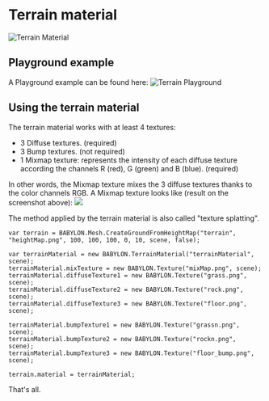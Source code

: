 # Terrain material

![Terrain Material](/img/extensions/materials/terrain.png)

## Playground example

A Playground example can be found here: ![Terrain Playground](http://www.babylonjs-playground.com/#E6OZX#7)

## Using the terrain material

The terrain material works with at least 4 textures:
- 3 Diffuse textures. (required)
- 3 Bump textures. (not required)
- 1 Mixmap texture: represents the intensity of each diffuse texture according the channels R (red), G (green) and B (blue). (required)

In other words, the Mixmap texture mixes the 3 diffuse textures thanks to the color channels RGB.
A Mixmap texture looks like (result on the screenshot above):
![](/img/extensions/materials/terrainMixMap.png)

The method applied by the terrain material is also called "texture splatting".

```
var terrain = BABYLON.Mesh.CreateGroundFromHeightMap("terrain", "heightMap.png", 100, 100, 100, 0, 10, scene, false);

var terrainMaterial = new BABYLON.TerrainMaterial("terrainMaterial", scene);
terrainMaterial.mixTexture = new BABYLON.Texture("mixMap.png", scene);
terrainMaterial.diffuseTexture1 = new BABYLON.Texture("grass.png", scene);
terrainMaterial.diffuseTexture2 = new BABYLON.Texture("rock.png", scene);
terrainMaterial.diffuseTexture3 = new BABYLON.Texture("floor.png", scene);

terrainMaterial.bumpTexture1 = new BABYLON.Texture("grassn.png", scene);
terrainMaterial.bumpTexture2 = new BABYLON.Texture("rockn.png", scene);
terrainMaterial.bumpTexture3 = new BABYLON.Texture("floor_bump.png", scene);

terrain.material = terrainMaterial;
```

That's all.

